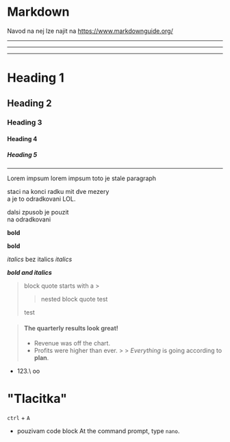 # Markdown
Navod na nej lze najit na
https://www.markdownguide.org/

***

---

___

# Heading 1

## Heading 2

### Heading 3

#### Heading 4

##### Heading 5

***

Lorem impsum
lorem impsum toto je stale paragraph

staci na konci radku mit dve mezery  
a je to odradkovani LOL.

dalsi zpusob je pouzit <br> na odradkovani

**bold**

__bold__

*italics* bez italics *italics*

***bold and italics***

> block quote starts with a >
> 
>>  nested block quote test
> 
> test

> #### The quarterly results look great!
>
> - Revenue was off the chart.
> - Profits were higher than ever.
    >
    >  *Everything* is going according to **plan**.
 
- 123.\  oo

# "Tlacitka"
`ctrl` + `A`
- pouzivam code block
  At the command prompt, type `nano`.
